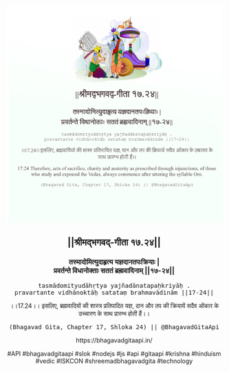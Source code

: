<img src="../../asset/BG_17_24.png"/>
<center><h2>||श्रीमद्‍भगवद्‍-गीता १७.२४||</h2>
<h3>तस्मादोमित्युदाहृत्य यज्ञदानतपःक्रियाः |<br/>प्रवर्तन्ते विधानोक्ताः सततं ब्रह्मवादिनाम् ||१७-२४||</h3>
<pre>tasmādomityudāhṛtya yajñadānatapaḥkriyāḥ .<br/>pravartante vidhānoktāḥ satataṃ brahmavādinām ||17-24||</pre>
<p>।।17.24।। इसलिए, ब्रह्मवादियों की शास्त्र प्रतिपादित यज्ञ, दान और तप की क्रियायें सदैव ओंकार के उच्चारण के साथ प्रारम्भ होती हैं।।</p>
<pre>(Bhagavad Gita, Chapter 17, Shloka 24) || @BhagavadGitaApi</pre><p>https://bhagavadgitaapi.in/</p><p>#API #bhagavadgitaapi #slok #nodejs #js #api #gitaapi #krishna #hinduism #vedic #ISKCON #shreemadbhagavadgita #technology</p></center>